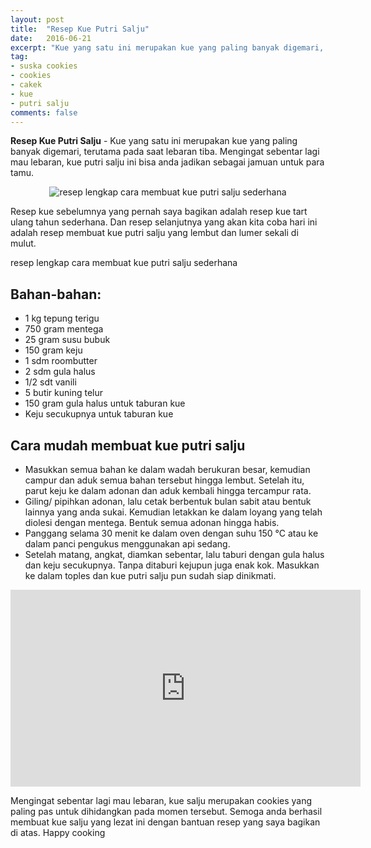 ```yaml
---
layout: post
title:  "Resep Kue Putri Salju"
date:   2016-06-21
excerpt: "Kue yang satu ini merupakan kue yang paling banyak digemari, terutama pada saat lebaran tiba. Mengingat sebentar lagi mau lebaran, kue putri salju ini bisa anda jadikan sebagai jamuan untuk para tamu."
tag:
- suska cookies 
- cookies
- cakek
- kue
- putri salju
comments: false
---
```


<b>Resep Kue Putri Salju</b> - Kue yang satu ini merupakan kue yang paling banyak digemari, terutama pada saat lebaran tiba. Mengingat sebentar lagi mau lebaran, kue putri salju ini bisa anda jadikan sebagai jamuan untuk para tamu.

<center><img alt="resep lengkap cara membuat kue putri salju sederhana" border="0" src="http://1.bp.blogspot.com/-DcQSl0IO9uM/VZcrXhMXNUI/AAAAAAAAAyQ/WWcWkp-xHPc/s1600/resep%2Bcara%2Bmembuat%2Bkue%2Bputri%2Bsalju.jpg" title="" /></center>

Resep kue sebelumnya yang pernah saya bagikan adalah resep kue tart ulang tahun sederhana. Dan resep selanjutnya yang akan kita coba hari ini adalah resep membuat kue putri salju yang lembut dan lumer sekali di mulut.

resep lengkap cara membuat kue putri salju sederhana

## Bahan-bahan:

* 1 kg tepung terigu
* 750 gram mentega
* 25 gram susu bubuk
* 150 gram keju
* 1 sdm roombutter
* 2 sdm gula halus
* 1/2 sdt vanili
* 5 butir  kuning telur
* 150 gram gula halus untuk taburan kue
* Keju secukupnya untuk taburan kue

 
## Cara mudah membuat kue putri salju

* Masukkan semua bahan ke dalam wadah berukuran besar, kemudian campur dan aduk semua bahan tersebut hingga lembut. Setelah itu, parut keju ke dalam adonan dan aduk kembali hingga tercampur rata.
* Giling/ pipihkan adonan, lalu cetak berbentuk bulan sabit atau bentuk lainnya yang anda sukai. Kemudian letakkan ke dalam loyang yang telah diolesi dengan mentega. Bentuk semua adonan hingga habis. 
* Panggang selama 30 menit ke dalam oven dengan suhu 150 °C atau ke dalam panci pengukus menggunakan api sedang.
* Setelah matang, angkat, diamkan sebentar, lalu taburi dengan gula halus dan keju secukupnya. Tanpa ditaburi kejupun juga enak kok. Masukkan ke dalam toples dan kue putri salju pun sudah siap dinikmati.

<iframe width="560" height="315" src="https://www.youtube.com/embed/tjGMABp9jcw" frameborder="0" allowfullscreen></iframe>

Mengingat sebentar lagi mau lebaran, kue salju merupakan cookies yang paling pas untuk dihidangkan pada momen tersebut. Semoga anda berhasil membuat kue salju yang lezat ini dengan bantuan resep yang saya bagikan di atas. Happy cooking
